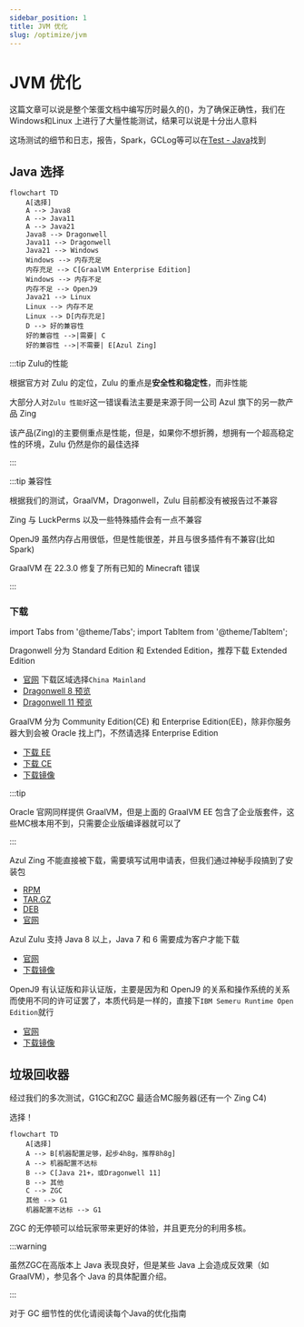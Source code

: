```yaml
---
sidebar_position: 1
title: JVM 优化
slug: /optimize/jvm
---
```


# JVM 优化

这篇文章可以说是整个笨蛋文档中编写历时最久的()，为了确保正确性，我们在Windows和Linux 上进行了大量性能测试，结果可以说是十分出人意料

这场测试的细节和日志，报告，Spark，GCLog等可以在[Test - Java](https://github.com/lilingfengdev/Test-Java)找到

## Java 选择

```mermaid
flowchart TD
    A[选择] 
    A --> Java8
    A --> Java11
    A --> Java21
    Java8 --> Dragonwell
    Java11 --> Dragonwell
    Java21 --> Windows
    Windows --> 内存充足
    内存充足 --> C[GraalVM Enterprise Edition]
    Windows --> 内存不足
    内存不足 --> OpenJ9
    Java21 --> Linux
    Linux --> 内存不足
    Linux --> D[内存充足]
    D --> 好的兼容性
    好的兼容性 -->|需要| C
    好的兼容性 -->|不需要| E[Azul Zing]
```

:::tip Zulu的性能

根据官方对 Zulu 的定位，Zulu 的重点是**安全性和稳定性**，而非性能

大部分人对`Zulu 性能好`这一错误看法主要是来源于同一公司 Azul 旗下的另一款产品 Zing

该产品(Zing)的主要侧重点是性能，但是，如果你不想折腾，想拥有一个超高稳定性的环境，Zulu 仍然是你的最佳选择

:::

:::tip 兼容性

根据我们的测试，GraalVM，Dragonwell，Zulu 目前都没有被报告过不兼容

Zing 与 LuckPerms 以及一些特殊插件会有一点不兼容

OpenJ9 虽然内存占用很低，但是性能很差，并且与很多插件有不兼容(比如 Spark)

GraalVM 在 22.3.0 修复了所有已知的 Minecraft 错误

:::

### 下载

import Tabs from '@theme/Tabs';
import TabItem from '@theme/TabItem';

<Tabs queryString="jvm-download">
<TabItem value="dragonwell" label="Dragonwell">

Dragonwell 分为  Standard Edition 和 Extended Edition，推荐下载 Extended Edition

- [官网](https://dragonwell-jdk.io/) 下载区域选择`China Mainland`
- [Dragonwell 8 预览](https://github.com/dragonwell-project/dragonwell8/releases)
- [Dragonwell 11 预览](https://github.com/dragonwell-project/dragonwell11/releases)

</TabItem>
<TabItem value="graalvm" label="GraalVM">

GraalVM 分为 Community Edition(CE) 和 Enterprise Edition(EE)，除非你服务器大到会被 Oracle 找上门，不然请选择 Enterprise Edition

- [下载 EE](https://www.graalvm.org/downloads/)
- [下载 CE](https://github.com/graalvm/graalvm-ce-builds/releases/)
- [下载镜像](https://d.injdk.cn/download/graalvm)

:::tip

Oracle 官网同样提供 GraalVM，但是上面的 GraalVM EE 包含了企业版套件，这些MC根本用不到，只需要企业版编译器就可以了

:::

</TabItem>
<TabItem value="zing" label="Azul Zing">

Azul Zing 不能直接被下载，需要填写试用申请表，但我们通过神秘手段搞到了安装包

- [RPM](https://cdn.azul.com/zing-zvm/ZVM24.07.0.0/zing24.07.0.0-3-jdk21.0.3.0.101-linux.x86_64.rpm)
- [TAR.GZ](https://cdn.azul.com/zing-zvm/ZVM24.07.0.0/zing24.07.0.0-3-jdk21.0.3.0.101-linux_x64.tar.gz)
- [DEB](https://cdn.azul.com/zing-zvm/ZVM24.07.0.0/zing24.07.0.0-3-jdk21.0.3.0.101-linux_amd64.deb)
- [官网](https://www.azul.com/downloads/#prime)

</TabItem>
<TabItem value="zulu" label="Azul Zulu">

Azul Zulu 支持 Java 8 以上，Java 7 和 6 需要成为客户才能下载

- [官网](https://www.azul.com/downloads/?package=jdk&show-old-builds=true#zulu)
- [下载镜像](https://d.injdk.cn/download/zulu)

</TabItem>
<TabItem value="openj9" label="OpenJ9">

OpenJ9 有认证版和非认证版，主要是因为和 OpenJ9 的关系和操作系统的关系而使用不同的许可证罢了，本质代码是一样的，直接下`IBM Semeru Runtime Open Edition`就行

- [官网](https://developer.ibm.com/languages/java/semeru-runtimes/downloads/)
- [下载镜像](https://d.injdk.cn/download/ibm)

</TabItem>
</Tabs>

## 垃圾回收器

经过我们的多次测试，G1GC和ZGC 最适合MC服务器(还有一个 Zing C4)

选择！

```mermaid
flowchart TD
    A[选择] 
    A --> B[机器配置足够，起步4h8g，推荐8h8g]
    A --> 机器配置不达标
    B --> C[Java 21+，或Dragonwell 11]
    B --> 其他
    C --> ZGC
    其他 --> G1
    机器配置不达标 --> G1
```

ZGC 的无停顿可以给玩家带来更好的体验，并且更充分的利用多核。

:::warning

虽然ZGC在高版本上 Java 表现良好，但是某些 Java 上会造成反效果（如 GraalVM），参见各个 Java 的具体配置介绍。

:::

对于 GC 细节性的优化请阅读每个Java的优化指南
